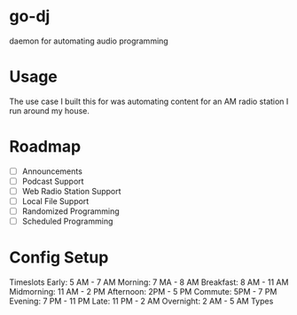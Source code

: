 # go-dj
daemon for automating audio programming 

# Usage
The use case I built this for was automating content for an AM radio station I run around my house.

# Roadmap
- [ ] Announcements
- [ ] Podcast Support
- [ ] Web Radio Station Support
- [ ] Local File Support
- [ ] Randomized Programming
- [ ] Scheduled Programming

# Config Setup

Timeslots
Early: 5 AM - 7 AM
Morning: 7 MA - 8 AM
Breakfast: 8 AM - 11 AM
Midmorning: 11 AM - 2 PM
Afternoon: 2PM - 5 PM
Commute: 5PM - 7 PM
Evening: 7 PM - 11 PM
Late: 11 PM - 2 AM
Overnight: 2 AM - 5 AM
Types